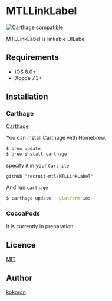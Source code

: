 # MTLLinkLabel 

[![Carthage compatible](https://img.shields.io/badge/Carthage-compatible-4BC51D.svg?style=flat)](https://github.com/Carthage/Carthage)

MTLLinkLabel is linkable UILabel

## Requirements

- iOS 8.0+
- Xcode 7.3+

## Installation

### Carthage

[Carthage](https://github.com/Carthage/Carthage)

You can install Carthage with Homebrew.

```bash
$ brew update
$ brew install carthage
```
specify it in your `Cartfile`

`github "recruit-mtl/MTLLinkLabel"`

And run `carthage`

```bash
$ carthage update --platform ios
```

### CocoaPods

It is currently in preparation

## Licence

[MIT](https://github.com/tcnksm/tool/blob/master/LICENCE)

## Author

[kokoron](https://github.com/kokoron)